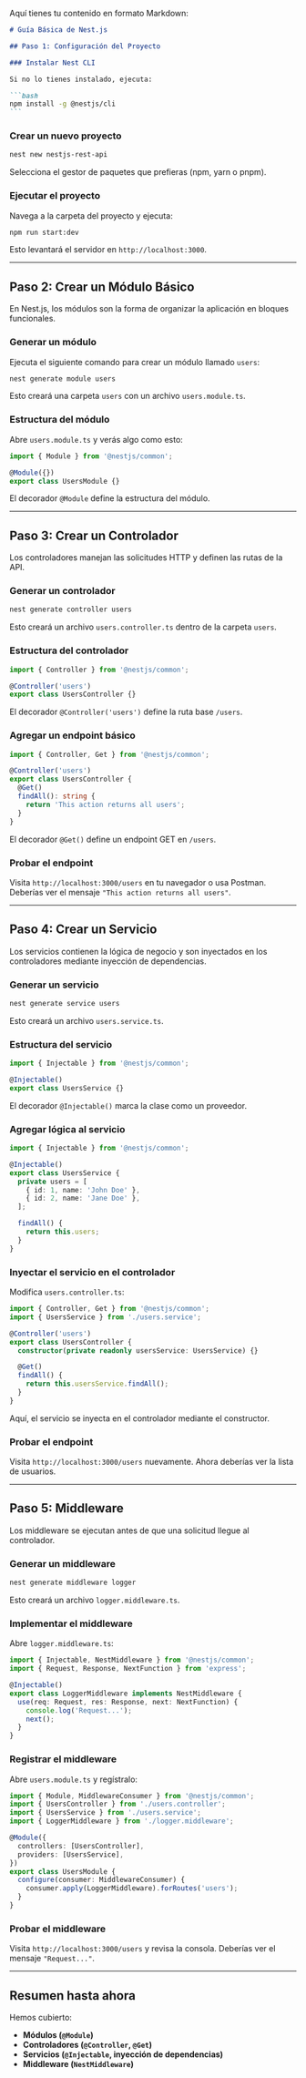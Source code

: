 Aquí tienes tu contenido en formato Markdown:

````markdown
# Guía Básica de Nest.js

## Paso 1: Configuración del Proyecto

### Instalar Nest CLI

Si no lo tienes instalado, ejecuta:

```bash
npm install -g @nestjs/cli
```
````

### Crear un nuevo proyecto

```bash
nest new nestjs-rest-api
```

Selecciona el gestor de paquetes que prefieras (npm, yarn o pnpm).

### Ejecutar el proyecto

Navega a la carpeta del proyecto y ejecuta:

```bash
npm run start:dev
```

Esto levantará el servidor en `http://localhost:3000`.

---

## Paso 2: Crear un Módulo Básico

En Nest.js, los módulos son la forma de organizar la aplicación en bloques funcionales.

### Generar un módulo

Ejecuta el siguiente comando para crear un módulo llamado `users`:

```bash
nest generate module users
```

Esto creará una carpeta `users` con un archivo `users.module.ts`.

### Estructura del módulo

Abre `users.module.ts` y verás algo como esto:

```typescript
import { Module } from '@nestjs/common';

@Module({})
export class UsersModule {}
```

El decorador `@Module` define la estructura del módulo.

---

## Paso 3: Crear un Controlador

Los controladores manejan las solicitudes HTTP y definen las rutas de la API.

### Generar un controlador

```bash
nest generate controller users
```

Esto creará un archivo `users.controller.ts` dentro de la carpeta `users`.

### Estructura del controlador

```typescript
import { Controller } from '@nestjs/common';

@Controller('users')
export class UsersController {}
```

El decorador `@Controller('users')` define la ruta base `/users`.

### Agregar un endpoint básico

```typescript
import { Controller, Get } from '@nestjs/common';

@Controller('users')
export class UsersController {
  @Get()
  findAll(): string {
    return 'This action returns all users';
  }
}
```

El decorador `@Get()` define un endpoint GET en `/users`.

### Probar el endpoint

Visita `http://localhost:3000/users` en tu navegador o usa Postman. Deberías ver el mensaje `"This action returns all users"`.

---

## Paso 4: Crear un Servicio

Los servicios contienen la lógica de negocio y son inyectados en los controladores mediante inyección de dependencias.

### Generar un servicio

```bash
nest generate service users
```

Esto creará un archivo `users.service.ts`.

### Estructura del servicio

```typescript
import { Injectable } from '@nestjs/common';

@Injectable()
export class UsersService {}
```

El decorador `@Injectable()` marca la clase como un proveedor.

### Agregar lógica al servicio

```typescript
import { Injectable } from '@nestjs/common';

@Injectable()
export class UsersService {
  private users = [
    { id: 1, name: 'John Doe' },
    { id: 2, name: 'Jane Doe' },
  ];

  findAll() {
    return this.users;
  }
}
```

### Inyectar el servicio en el controlador

Modifica `users.controller.ts`:

```typescript
import { Controller, Get } from '@nestjs/common';
import { UsersService } from './users.service';

@Controller('users')
export class UsersController {
  constructor(private readonly usersService: UsersService) {}

  @Get()
  findAll() {
    return this.usersService.findAll();
  }
}
```

Aquí, el servicio se inyecta en el controlador mediante el constructor.

### Probar el endpoint

Visita `http://localhost:3000/users` nuevamente. Ahora deberías ver la lista de usuarios.

---

## Paso 5: Middleware

Los middleware se ejecutan antes de que una solicitud llegue al controlador.

### Generar un middleware

```bash
nest generate middleware logger
```

Esto creará un archivo `logger.middleware.ts`.

### Implementar el middleware

Abre `logger.middleware.ts`:

```typescript
import { Injectable, NestMiddleware } from '@nestjs/common';
import { Request, Response, NextFunction } from 'express';

@Injectable()
export class LoggerMiddleware implements NestMiddleware {
  use(req: Request, res: Response, next: NextFunction) {
    console.log('Request...');
    next();
  }
}
```

### Registrar el middleware

Abre `users.module.ts` y regístralo:

```typescript
import { Module, MiddlewareConsumer } from '@nestjs/common';
import { UsersController } from './users.controller';
import { UsersService } from './users.service';
import { LoggerMiddleware } from './logger.middleware';

@Module({
  controllers: [UsersController],
  providers: [UsersService],
})
export class UsersModule {
  configure(consumer: MiddlewareConsumer) {
    consumer.apply(LoggerMiddleware).forRoutes('users');
  }
}
```

### Probar el middleware

Visita `http://localhost:3000/users` y revisa la consola. Deberías ver el mensaje `"Request..."`.

---

## Resumen hasta ahora

Hemos cubierto:

- **Módulos (`@Module`)**
- **Controladores (`@Controller`, `@Get`)**
- **Servicios (`@Injectable`, inyección de dependencias)**
- **Middleware (`NestMiddleware`)**

```

```
